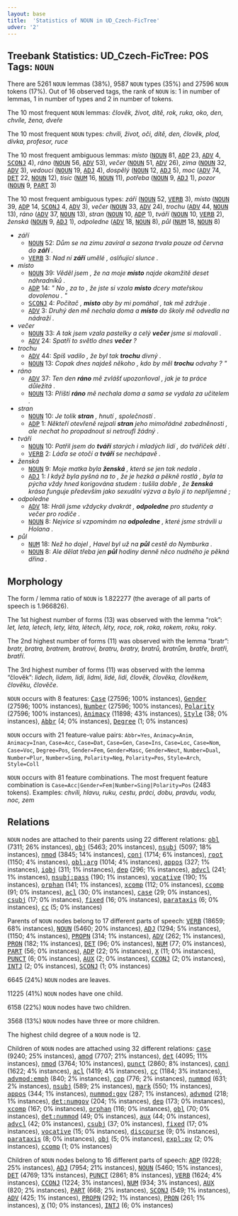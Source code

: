 ```yaml
---
layout: base
title:  'Statistics of NOUN in UD_Czech-FicTree'
udver: '2'
---
```


## Treebank Statistics: UD_Czech-FicTree: POS Tags: `NOUN`

There are 5261 `NOUN` lemmas (38%), 9587 `NOUN` types (35%) and 27596 `NOUN` tokens (17%).
Out of 16 observed tags, the rank of `NOUN` is: 1 in number of lemmas, 1 in number of types and 2 in number of tokens.

The 10 most frequent `NOUN` lemmas: <em>člověk, život, dítě, rok, ruka, oko, den, chvíle, žena, dveře</em>

The 10 most frequent `NOUN` types:  <em>chvíli, život, oči, dítě, den, člověk, plod, dívka, profesor, ruce</em>

The 10 most frequent ambiguous lemmas: <em>místo</em> (<tt><a href="cs_fictree-pos-NOUN.html">NOUN</a></tt> 81, <tt><a href="cs_fictree-pos-ADP.html">ADP</a></tt> 23, <tt><a href="cs_fictree-pos-ADV.html">ADV</a></tt> 4, <tt><a href="cs_fictree-pos-SCONJ.html">SCONJ</a></tt> 4), <em>ráno</em> (<tt><a href="cs_fictree-pos-NOUN.html">NOUN</a></tt> 56, <tt><a href="cs_fictree-pos-ADV.html">ADV</a></tt> 53), <em>večer</em> (<tt><a href="cs_fictree-pos-NOUN.html">NOUN</a></tt> 51, <tt><a href="cs_fictree-pos-ADV.html">ADV</a></tt> 26), <em>zima</em> (<tt><a href="cs_fictree-pos-NOUN.html">NOUN</a></tt> 32, <tt><a href="cs_fictree-pos-ADV.html">ADV</a></tt> 3), <em>vedoucí</em> (<tt><a href="cs_fictree-pos-NOUN.html">NOUN</a></tt> 19, <tt><a href="cs_fictree-pos-ADJ.html">ADJ</a></tt> 4), <em>dospělý</em> (<tt><a href="cs_fictree-pos-NOUN.html">NOUN</a></tt> 12, <tt><a href="cs_fictree-pos-ADJ.html">ADJ</a></tt> 5), <em>moc</em> (<tt><a href="cs_fictree-pos-ADV.html">ADV</a></tt> 74, <tt><a href="cs_fictree-pos-DET.html">DET</a></tt> 22, <tt><a href="cs_fictree-pos-NOUN.html">NOUN</a></tt> 12), <em>tisíc</em> (<tt><a href="cs_fictree-pos-NUM.html">NUM</a></tt> 16, <tt><a href="cs_fictree-pos-NOUN.html">NOUN</a></tt> 11), <em>potřeba</em> (<tt><a href="cs_fictree-pos-NOUN.html">NOUN</a></tt> 9, <tt><a href="cs_fictree-pos-ADJ.html">ADJ</a></tt> 1), <em>pozor</em> (<tt><a href="cs_fictree-pos-NOUN.html">NOUN</a></tt> 9, <tt><a href="cs_fictree-pos-PART.html">PART</a></tt> 3)

The 10 most frequent ambiguous types:  <em>září</em> (<tt><a href="cs_fictree-pos-NOUN.html">NOUN</a></tt> 52, <tt><a href="cs_fictree-pos-VERB.html">VERB</a></tt> 3), <em>místo</em> (<tt><a href="cs_fictree-pos-NOUN.html">NOUN</a></tt> 39, <tt><a href="cs_fictree-pos-ADP.html">ADP</a></tt> 14, <tt><a href="cs_fictree-pos-SCONJ.html">SCONJ</a></tt> 4, <tt><a href="cs_fictree-pos-ADV.html">ADV</a></tt> 3), <em>večer</em> (<tt><a href="cs_fictree-pos-NOUN.html">NOUN</a></tt> 33, <tt><a href="cs_fictree-pos-ADV.html">ADV</a></tt> 24), <em>trochu</em> (<tt><a href="cs_fictree-pos-ADV.html">ADV</a></tt> 44, <tt><a href="cs_fictree-pos-NOUN.html">NOUN</a></tt> 13), <em>ráno</em> (<tt><a href="cs_fictree-pos-ADV.html">ADV</a></tt> 37, <tt><a href="cs_fictree-pos-NOUN.html">NOUN</a></tt> 13), <em>stran</em> (<tt><a href="cs_fictree-pos-NOUN.html">NOUN</a></tt> 10, <tt><a href="cs_fictree-pos-ADP.html">ADP</a></tt> 1), <em>tváří</em> (<tt><a href="cs_fictree-pos-NOUN.html">NOUN</a></tt> 10, <tt><a href="cs_fictree-pos-VERB.html">VERB</a></tt> 2), <em>ženská</em> (<tt><a href="cs_fictree-pos-NOUN.html">NOUN</a></tt> 9, <tt><a href="cs_fictree-pos-ADJ.html">ADJ</a></tt> 1), <em>odpoledne</em> (<tt><a href="cs_fictree-pos-ADV.html">ADV</a></tt> 18, <tt><a href="cs_fictree-pos-NOUN.html">NOUN</a></tt> 8), <em>půl</em> (<tt><a href="cs_fictree-pos-NUM.html">NUM</a></tt> 18, <tt><a href="cs_fictree-pos-NOUN.html">NOUN</a></tt> 8)


* <em>září</em>
  * <tt><a href="cs_fictree-pos-NOUN.html">NOUN</a></tt> 52: <em>Dům se na zimu zavíral a sezona trvala pouze od června do <b>září</b> .</em>
  * <tt><a href="cs_fictree-pos-VERB.html">VERB</a></tt> 3: <em>Nad ní <b>září</b> umělé , oslňující slunce .</em>
* <em>místo</em>
  * <tt><a href="cs_fictree-pos-NOUN.html">NOUN</a></tt> 39: <em>Věděl jsem , že na moje <b>místo</b> najde okamžitě deset náhradníků .</em>
  * <tt><a href="cs_fictree-pos-ADP.html">ADP</a></tt> 14: <em>" No , za to , že jste si vzala <b>místo</b> dcery mateřskou dovolenou . "</em>
  * <tt><a href="cs_fictree-pos-SCONJ.html">SCONJ</a></tt> 4: <em>Počítač , <b>místo</b> aby by mi pomáhal , tak mě zdržuje .</em>
  * <tt><a href="cs_fictree-pos-ADV.html">ADV</a></tt> 3: <em>Druhý den mě nechala doma a <b>místo</b> do školy mě odvedla na nádraží .</em>
* <em>večer</em>
  * <tt><a href="cs_fictree-pos-NOUN.html">NOUN</a></tt> 33: <em>A tak jsem vzala pastelky a celý <b>večer</b> jsme si malovali .</em>
  * <tt><a href="cs_fictree-pos-ADV.html">ADV</a></tt> 24: <em>Spatří to světlo dnes <b>večer</b> ?</em>
* <em>trochu</em>
  * <tt><a href="cs_fictree-pos-ADV.html">ADV</a></tt> 44: <em>Spíš vadilo , že byl tak <b>trochu</b> divný .</em>
  * <tt><a href="cs_fictree-pos-NOUN.html">NOUN</a></tt> 13: <em>Copak dnes najdeš někoho , kdo by měl <b>trochu</b> odvahy ? "</em>
* <em>ráno</em>
  * <tt><a href="cs_fictree-pos-ADV.html">ADV</a></tt> 37: <em>Ten den <b>ráno</b> mě zvlášť upozorňoval , jak je ta práce důležitá .</em>
  * <tt><a href="cs_fictree-pos-NOUN.html">NOUN</a></tt> 13: <em>Příští <b>ráno</b> mě nechala doma a sama se vydala za učitelem .</em>
* <em>stran</em>
  * <tt><a href="cs_fictree-pos-NOUN.html">NOUN</a></tt> 10: <em>Je tolik <b>stran</b> , hnutí , společností .</em>
  * <tt><a href="cs_fictree-pos-ADP.html">ADP</a></tt> 1: <em>Někteří otevřeně rejpali <b>stran</b> jeho mimořádné zabedněnosti , ale nechat ho propadnout si netroufl žádný .</em>
* <em>tváří</em>
  * <tt><a href="cs_fictree-pos-NOUN.html">NOUN</a></tt> 10: <em>Patřil jsem do <b>tváří</b> starých i mladých lidí , do tvářiček dětí .</em>
  * <tt><a href="cs_fictree-pos-VERB.html">VERB</a></tt> 2: <em>Láďa se otočí a <b>tváří</b> se nechápavě .</em>
* <em>ženská</em>
  * <tt><a href="cs_fictree-pos-NOUN.html">NOUN</a></tt> 9: <em>Moje matka byla <b>ženská</b> , která se jen tak nedala .</em>
  * <tt><a href="cs_fictree-pos-ADJ.html">ADJ</a></tt> 1: <em>I když byla pyšná na to , že je hezká a pěkně rostlá , byla ta pýcha vždy hned korigována studem : tušila dobře , že <b>ženská</b> krása funguje především jako sexuální výzva a bylo jí to nepříjemné ;</em>
* <em>odpoledne</em>
  * <tt><a href="cs_fictree-pos-ADV.html">ADV</a></tt> 18: <em>Hráli jsme vždycky dvakrát , <b>odpoledne</b> pro studenty a večer pro rodiče .</em>
  * <tt><a href="cs_fictree-pos-NOUN.html">NOUN</a></tt> 8: <em>Nejvíce si vzpomínám na <b>odpoledne</b> , které jsme strávili u Holana .</em>
* <em>půl</em>
  * <tt><a href="cs_fictree-pos-NUM.html">NUM</a></tt> 18: <em>Než ho dojel , Havel byl už na <b>půl</b> cestě do Nymburka .</em>
  * <tt><a href="cs_fictree-pos-NOUN.html">NOUN</a></tt> 8: <em>Ale dělat třeba jen <b>půl</b> hodiny denně něco nudného je pěkná dřina .</em>

## Morphology

The form / lemma ratio of `NOUN` is 1.822277 (the average of all parts of speech is 1.966826).

The 1st highest number of forms (13) was observed with the lemma “rok”: <em>let, leta, letech, lety, léta, létech, léty, roce, rok, roka, rokem, roku, roky</em>.

The 2nd highest number of forms (11) was observed with the lemma “bratr”: <em>bratr, bratra, bratrem, bratrovi, bratru, bratry, bratrů, bratrům, bratře, bratři, bratří</em>.

The 3rd highest number of forms (11) was observed with the lemma “člověk”: <em>lidech, lidem, lidi, lidmi, lidé, lidí, člověk, člověka, člověkem, člověku, člověče</em>.

`NOUN` occurs with 8 features: <tt><a href="cs_fictree-feat-Case.html">Case</a></tt> (27596; 100% instances), <tt><a href="cs_fictree-feat-Gender.html">Gender</a></tt> (27596; 100% instances), <tt><a href="cs_fictree-feat-Number.html">Number</a></tt> (27596; 100% instances), <tt><a href="cs_fictree-feat-Polarity.html">Polarity</a></tt> (27596; 100% instances), <tt><a href="cs_fictree-feat-Animacy.html">Animacy</a></tt> (11898; 43% instances), <tt><a href="cs_fictree-feat-Style.html">Style</a></tt> (38; 0% instances), <tt><a href="cs_fictree-feat-Abbr.html">Abbr</a></tt> (4; 0% instances), <tt><a href="cs_fictree-feat-Degree.html">Degree</a></tt> (1; 0% instances)

`NOUN` occurs with 21 feature-value pairs: `Abbr=Yes`, `Animacy=Anim`, `Animacy=Inan`, `Case=Acc`, `Case=Dat`, `Case=Gen`, `Case=Ins`, `Case=Loc`, `Case=Nom`, `Case=Voc`, `Degree=Pos`, `Gender=Fem`, `Gender=Masc`, `Gender=Neut`, `Number=Dual`, `Number=Plur`, `Number=Sing`, `Polarity=Neg`, `Polarity=Pos`, `Style=Arch`, `Style=Coll`

`NOUN` occurs with 81 feature combinations.
The most frequent feature combination is `Case=Acc|Gender=Fem|Number=Sing|Polarity=Pos` (2483 tokens).
Examples: <em>chvíli, hlavu, ruku, cestu, práci, dobu, pravdu, vodu, noc, zem</em>


## Relations

`NOUN` nodes are attached to their parents using 22 different relations: <tt><a href="cs_fictree-dep-obl.html">obl</a></tt> (7311; 26% instances), <tt><a href="cs_fictree-dep-obj.html">obj</a></tt> (5463; 20% instances), <tt><a href="cs_fictree-dep-nsubj.html">nsubj</a></tt> (5097; 18% instances), <tt><a href="cs_fictree-dep-nmod.html">nmod</a></tt> (3845; 14% instances), <tt><a href="cs_fictree-dep-conj.html">conj</a></tt> (1714; 6% instances), <tt><a href="cs_fictree-dep-root.html">root</a></tt> (1150; 4% instances), <tt><a href="cs_fictree-dep-obl-arg.html">obl:arg</a></tt> (1014; 4% instances), <tt><a href="cs_fictree-dep-appos.html">appos</a></tt> (327; 1% instances), <tt><a href="cs_fictree-dep-iobj.html">iobj</a></tt> (311; 1% instances), <tt><a href="cs_fictree-dep-dep.html">dep</a></tt> (296; 1% instances), <tt><a href="cs_fictree-dep-advcl.html">advcl</a></tt> (241; 1% instances), <tt><a href="cs_fictree-dep-nsubj-pass.html">nsubj:pass</a></tt> (190; 1% instances), <tt><a href="cs_fictree-dep-vocative.html">vocative</a></tt> (190; 1% instances), <tt><a href="cs_fictree-dep-orphan.html">orphan</a></tt> (141; 1% instances), <tt><a href="cs_fictree-dep-xcomp.html">xcomp</a></tt> (112; 0% instances), <tt><a href="cs_fictree-dep-ccomp.html">ccomp</a></tt> (91; 0% instances), <tt><a href="cs_fictree-dep-acl.html">acl</a></tt> (30; 0% instances), <tt><a href="cs_fictree-dep-case.html">case</a></tt> (29; 0% instances), <tt><a href="cs_fictree-dep-csubj.html">csubj</a></tt> (17; 0% instances), <tt><a href="cs_fictree-dep-fixed.html">fixed</a></tt> (16; 0% instances), <tt><a href="cs_fictree-dep-parataxis.html">parataxis</a></tt> (6; 0% instances), <tt><a href="cs_fictree-dep-cc.html">cc</a></tt> (5; 0% instances)

Parents of `NOUN` nodes belong to 17 different parts of speech: <tt><a href="cs_fictree-pos-VERB.html">VERB</a></tt> (18659; 68% instances), <tt><a href="cs_fictree-pos-NOUN.html">NOUN</a></tt> (5460; 20% instances), <tt><a href="cs_fictree-pos-ADJ.html">ADJ</a></tt> (1294; 5% instances),  (1150; 4% instances), <tt><a href="cs_fictree-pos-PROPN.html">PROPN</a></tt> (314; 1% instances), <tt><a href="cs_fictree-pos-ADV.html">ADV</a></tt> (262; 1% instances), <tt><a href="cs_fictree-pos-PRON.html">PRON</a></tt> (182; 1% instances), <tt><a href="cs_fictree-pos-DET.html">DET</a></tt> (96; 0% instances), <tt><a href="cs_fictree-pos-NUM.html">NUM</a></tt> (77; 0% instances), <tt><a href="cs_fictree-pos-PART.html">PART</a></tt> (56; 0% instances), <tt><a href="cs_fictree-pos-ADP.html">ADP</a></tt> (22; 0% instances), <tt><a href="cs_fictree-pos-X.html">X</a></tt> (11; 0% instances), <tt><a href="cs_fictree-pos-PUNCT.html">PUNCT</a></tt> (6; 0% instances), <tt><a href="cs_fictree-pos-AUX.html">AUX</a></tt> (2; 0% instances), <tt><a href="cs_fictree-pos-CCONJ.html">CCONJ</a></tt> (2; 0% instances), <tt><a href="cs_fictree-pos-INTJ.html">INTJ</a></tt> (2; 0% instances), <tt><a href="cs_fictree-pos-SCONJ.html">SCONJ</a></tt> (1; 0% instances)

6645 (24%) `NOUN` nodes are leaves.

11225 (41%) `NOUN` nodes have one child.

6158 (22%) `NOUN` nodes have two children.

3568 (13%) `NOUN` nodes have three or more children.

The highest child degree of a `NOUN` node is 12.

Children of `NOUN` nodes are attached using 32 different relations: <tt><a href="cs_fictree-dep-case.html">case</a></tt> (9240; 25% instances), <tt><a href="cs_fictree-dep-amod.html">amod</a></tt> (7707; 21% instances), <tt><a href="cs_fictree-dep-det.html">det</a></tt> (4095; 11% instances), <tt><a href="cs_fictree-dep-nmod.html">nmod</a></tt> (3764; 10% instances), <tt><a href="cs_fictree-dep-punct.html">punct</a></tt> (2860; 8% instances), <tt><a href="cs_fictree-dep-conj.html">conj</a></tt> (1622; 4% instances), <tt><a href="cs_fictree-dep-acl.html">acl</a></tt> (1419; 4% instances), <tt><a href="cs_fictree-dep-cc.html">cc</a></tt> (1184; 3% instances), <tt><a href="cs_fictree-dep-advmod-emph.html">advmod:emph</a></tt> (840; 2% instances), <tt><a href="cs_fictree-dep-cop.html">cop</a></tt> (776; 2% instances), <tt><a href="cs_fictree-dep-nummod.html">nummod</a></tt> (631; 2% instances), <tt><a href="cs_fictree-dep-nsubj.html">nsubj</a></tt> (589; 2% instances), <tt><a href="cs_fictree-dep-mark.html">mark</a></tt> (550; 1% instances), <tt><a href="cs_fictree-dep-appos.html">appos</a></tt> (344; 1% instances), <tt><a href="cs_fictree-dep-nummod-gov.html">nummod:gov</a></tt> (287; 1% instances), <tt><a href="cs_fictree-dep-advmod.html">advmod</a></tt> (218; 1% instances), <tt><a href="cs_fictree-dep-det-numgov.html">det:numgov</a></tt> (204; 1% instances), <tt><a href="cs_fictree-dep-dep.html">dep</a></tt> (173; 0% instances), <tt><a href="cs_fictree-dep-xcomp.html">xcomp</a></tt> (167; 0% instances), <tt><a href="cs_fictree-dep-orphan.html">orphan</a></tt> (116; 0% instances), <tt><a href="cs_fictree-dep-obl.html">obl</a></tt> (70; 0% instances), <tt><a href="cs_fictree-dep-det-nummod.html">det:nummod</a></tt> (49; 0% instances), <tt><a href="cs_fictree-dep-aux.html">aux</a></tt> (44; 0% instances), <tt><a href="cs_fictree-dep-advcl.html">advcl</a></tt> (42; 0% instances), <tt><a href="cs_fictree-dep-csubj.html">csubj</a></tt> (37; 0% instances), <tt><a href="cs_fictree-dep-fixed.html">fixed</a></tt> (17; 0% instances), <tt><a href="cs_fictree-dep-vocative.html">vocative</a></tt> (15; 0% instances), <tt><a href="cs_fictree-dep-discourse.html">discourse</a></tt> (9; 0% instances), <tt><a href="cs_fictree-dep-parataxis.html">parataxis</a></tt> (8; 0% instances), <tt><a href="cs_fictree-dep-obj.html">obj</a></tt> (5; 0% instances), <tt><a href="cs_fictree-dep-expl-pv.html">expl:pv</a></tt> (2; 0% instances), <tt><a href="cs_fictree-dep-ccomp.html">ccomp</a></tt> (1; 0% instances)

Children of `NOUN` nodes belong to 16 different parts of speech: <tt><a href="cs_fictree-pos-ADP.html">ADP</a></tt> (9228; 25% instances), <tt><a href="cs_fictree-pos-ADJ.html">ADJ</a></tt> (7954; 21% instances), <tt><a href="cs_fictree-pos-NOUN.html">NOUN</a></tt> (5460; 15% instances), <tt><a href="cs_fictree-pos-DET.html">DET</a></tt> (4769; 13% instances), <tt><a href="cs_fictree-pos-PUNCT.html">PUNCT</a></tt> (2861; 8% instances), <tt><a href="cs_fictree-pos-VERB.html">VERB</a></tt> (1624; 4% instances), <tt><a href="cs_fictree-pos-CCONJ.html">CCONJ</a></tt> (1224; 3% instances), <tt><a href="cs_fictree-pos-NUM.html">NUM</a></tt> (934; 3% instances), <tt><a href="cs_fictree-pos-AUX.html">AUX</a></tt> (820; 2% instances), <tt><a href="cs_fictree-pos-PART.html">PART</a></tt> (668; 2% instances), <tt><a href="cs_fictree-pos-SCONJ.html">SCONJ</a></tt> (549; 1% instances), <tt><a href="cs_fictree-pos-ADV.html">ADV</a></tt> (425; 1% instances), <tt><a href="cs_fictree-pos-PROPN.html">PROPN</a></tt> (292; 1% instances), <tt><a href="cs_fictree-pos-PRON.html">PRON</a></tt> (261; 1% instances), <tt><a href="cs_fictree-pos-X.html">X</a></tt> (10; 0% instances), <tt><a href="cs_fictree-pos-INTJ.html">INTJ</a></tt> (6; 0% instances)

